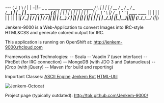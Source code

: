   _---_
 (  J  )
  \   /
   | |
  =|_|=        _           _                        ______  _____  _____  _____
  /   \       | |         | |                      /  __  \/  _  \/  _  \/  _  \
 /_____\      | |___ _ ___| | _ ___ _ __ __       (  (__|  | | |  | | |  | | |  |
 |     |   _  | | _ \ '_  \ |/ / _ \ '  '  \  ____ \_____  | | |  | | |  | | |  |
 |_____|  / \_| | __/ | | |   (  __/ || || | (____) ____/  | |_|  | |_|  | |_|  |
 | | | |  \____/\___)_| |_|_|\_\___)_||_||_|       (______/\_____/\_____/\_____/
 (_|_|_)

Jenkem-9000 is a Web-Application to convert Images into IRC-style HTML&CSS and generate colored output for IRC.

This application is running on OpenShift at: http://jenkem-9000.rhcloud.com

Frameworks and Technologies:
-- Scala
-- Vaadin 7 (user interface)
-- PircBot (for IRC connection)
-- MongoDB (with JDO 3 and Datanucleus)
-- jCrop (with jQuery)
-- Maven (for build and reporting)

Important Classes:
[ASCII Engine](/src/main/scala/jenkem/engine/Engine.scala)
[Jenkem Bot](/src/main/scala/jenkem/bot/JenkemBot.scala)
[HTML-Util](/src/main/scala/jenkem/util/HtmlUtil.scala)

![Jenkem-Octocat](http://tok.github.com/Jenkem-9000/images/jenkem-octocat.png)

Project page (typically outdated): http://tok.github.com/Jenkem-9000/
